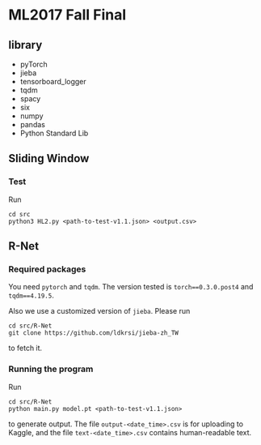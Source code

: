 # ML2017 Fall Final
## library
* pyTorch
* jieba
* tensorboard_logger
* tqdm
* spacy
* six
* numpy
* pandas
* Python Standard Lib

## Sliding Window
### Test
Run

    cd src
    python3 HL2.py <path-to-test-v1.1.json> <output.csv>

## R-Net
### Required packages
You need `pytorch` and `tqdm`. The version tested is `torch==0.3.0.post4` and `tqdm==4.19.5`.

Also we use a customized version of `jieba`. Please run
    
    cd src/R-Net
    git clone https://github.com/ldkrsi/jieba-zh_TW
    
to fetch it.

### Running the program
Run

    cd src/R-Net
    python main.py model.pt <path-to-test-v1.1.json>

to generate output. The file `output-<date_time>.csv` is for uploading to Kaggle, and the file `text-<date_time>.csv` contains human-readable text.
